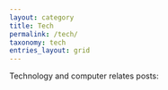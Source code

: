 ```yaml
---
layout: category
title: Tech
permalink: /tech/
taxonomy: tech
entries_layout: grid
---
```


Technology and computer relates posts:
